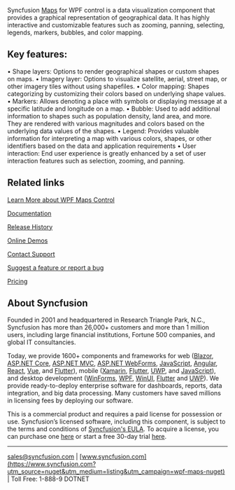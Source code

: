 Syncfusion [Maps](https://www.syncfusion.com/wpf-controls/map?utm_source=nuget&utm_medium=listing&utm_campaign=wpf-maps-nuget) for WPF control is a data visualization component that provides a graphical representation of geographical data. It has highly interactive and customizable features such as zooming, panning, selecting, legends, markers, bubbles, and color mapping.

## Key features:
•	Shape layers: Options to render geographical shapes or custom shapes on maps.
•	Imagery layer: Options to visualize satellite, aerial, street map, or other imagery tiles without using shapefiles.
•	Color mapping: Shapes categorizing by customizing their colors based on underlying shape values.
•	Markers: Allows denoting a place with symbols or displaying message at a specific latitude and longitude on a map.
•	Bubble: Used to add additional information to shapes such as population density, land area, and more. They are rendered with various magnitudes and colors based on the underlying data values of the shapes.
•	Legend: Provides valuable information for interpreting a map with various colors, shapes, or other identifiers based on the data and application requirements
•	User interaction: End user experience is greatly enhanced by a set of user interaction features such as selection, zooming, and panning.

## Related links
[Learn More about WPF Maps Control](https://www.syncfusion.com/wpf-controls/map?utm_source=nuget&utm_medium=listing&utm_campaign=wpf-maps-nuget)

[Documentation](https://help.syncfusion.com/wpf/maps/overview?utm_source=nuget&utm_medium=listing&utm_campaign=wpf-maps-nuget)

[Release History](https://help.syncfusion.com/wpf/release-notes/v19.3.0.54?utm_source=nuget&utm_medium=listing&utm_campaign=wpf-maps-nuget)

[Online Demos](https://github.com/syncfusion/wpf-demos?utm_source=nuget&utm_medium=listing&utm_campaign=wpf-maps-nuget)

[Contact Support](https://www.syncfusion.com/support/directtrac/incidents/newincident/?utm_source=nuget&utm_medium=listing&utm_campaign=wpf-maps-nuget)

[Suggest a feature or report a bug](https://www.syncfusion.com/feedback/wpf?utm_source=nuget&utm_medium=listing&utm_campaign=wpf-maps-nuget)

[Pricing](https://www.syncfusion.com/sales/products/wpf?utm_source=nuget&utm_medium=listing&utm_campaign=wpf-maps-nuget)

## About Syncfusion
Founded in 2001 and headquartered in Research Triangle Park, N.C., Syncfusion has more than 26,000+ customers and more than 1 million users, including large financial institutions, Fortune 500 companies, and global IT consultancies.

Today, we provide 1600+ components and frameworks for web ([Blazor](https://www.syncfusion.com/blazor-components?utm_source=nuget&utm_medium=listing&utm_campaign=wpf-maps-nuget), [ASP.NET Core](https://www.syncfusion.com/aspnet-core-ui-controls?utm_source=nuget&utm_medium=listing&utm_campaign=wpf-maps-nuget), [ASP.NET MVC](https://www.syncfusion.com/aspnet-mvc-ui-controls?utm_source=nuget&utm_medium=listing&utm_campaign=wpf-maps-nuget), [ASP.NET WebForms](https://www.syncfusion.com/jquery/aspnet-webforms-ui-controls?utm_source=nuget&utm_medium=listing&utm_campaign=wpf-maps-nuget), [JavaScript](https://www.syncfusion.com/javascript-ui-controls?utm_source=nuget&utm_medium=listing&utm_campaign=wpf-maps-nuget), [Angular](https://www.syncfusion.com/angular-ui-components?utm_source=nuget&utm_medium=listing&utm_campaign=wpf-maps-nuget), [React](https://www.syncfusion.com/react-ui-components?utm_source=nuget&utm_medium=listing&utm_campaign=wpf-maps-nuget), [Vue](https://www.syncfusion.com/vue-ui-components?utm_source=nuget&utm_medium=listing&utm_campaign=wpf-maps-nuget), and [Flutter](https://www.syncfusion.com/flutter-widgets?utm_source=nuget&utm_medium=listing&utm_campaign=wpf-maps-nuget)), mobile ([Xamarin](https://www.syncfusion.com/xamarin-ui-controls?utm_source=nuget&utm_medium=listing&utm_campaign=wpf-maps-nuget), [Flutter](https://www.syncfusion.com/flutter-widgets?utm_source=nuget&utm_medium=listing&utm_campaign=wpf-maps-nuget), [UWP](https://www.syncfusion.com/uwp-ui-controls?utm_source=nuget&utm_medium=listing&utm_campaign=wpf-maps-nuget), and [JavaScript](https://www.syncfusion.com/javascript-ui-controls?utm_source=nuget&utm_medium=listing&utm_campaign=wpf-maps-nuget)), and desktop development ([WinForms](https://www.syncfusion.com/winforms-ui-controls?utm_source=nuget&utm_medium=listing&utm_campaign=wpf-maps-nuget), [WPF](https://www.syncfusion.com/wpf-ui-controls?utm_source=nuget&utm_medium=listing&utm_campaign=wpf-maps-nuget), [WinUI](https://www.syncfusion.com/winui-controls?utm_source=nuget&utm_medium=listing&utm_campaign=wpf-maps-nuget), [Flutter](https://www.syncfusion.com/flutter-widgets?utm_source=nuget&utm_medium=listing&utm_campaign=wpf-maps-nuget) and [UWP](https://www.syncfusion.com/uwp-ui-controls?utm_source=nuget&utm_medium=listing&utm_campaign=wpf-maps-nuget)). We provide ready-to-deploy enterprise software for dashboards, reports, data integration, and big data processing. Many customers have saved millions in licensing fees by deploying our software.


This is a commercial product and requires a paid license for possession or use. Syncfusion’s licensed software, including this component, is subject to the terms and conditions of [Syncfusion's EULA](https://www.syncfusion.com/eula/es/?utm_source=nuget&utm_medium=listing&utm_campaign=wpf-maps-nuget). To acquire a license, you can purchase one [here]( https://www.syncfusion.com/sales/products?utm_source=nuget&utm_medium=listing&utm_campaign=wpf-maps-nuget) or start a free 30-day trial [here](https://www.syncfusion.com/account/manage-trials/start-trials?utm_source=nuget&utm_medium=listing&utm_campaign=wpf-maps-nuget).

___

[sales@syncfusion.com](mailto:sales@syncfusion.com?Subject=Syncfusion%20Maps%20WPF-%20NuGet) | [www.syncfusion.com](https://www.syncfusion.com?utm_source=nuget&utm_medium=listing&utm_campaign=wpf-maps-nuget) | Toll Free: 1-888-9 DOTNET


